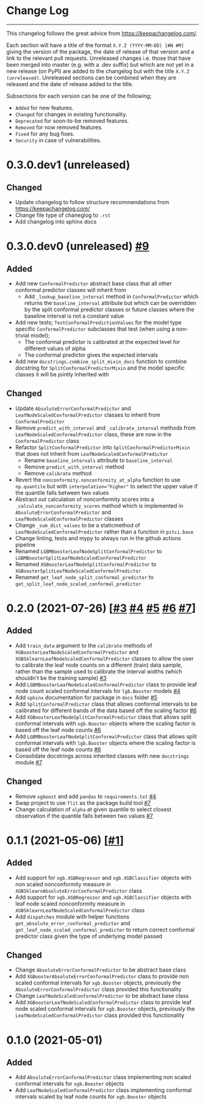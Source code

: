 # Change Log

----

This changelog follows the great advice from https://keepachangelog.com/.

Each section will have a title of the format `X.Y.Z (YYYY-MM-DD) [#N #M]` giving the version of the package, the date of release of that version and a link to the relevant pull requests. Unreleased changes i.e. those that have been merged into master (e.g. with a .dev suffix) but which are not yet in a new release (on PyPI) are added to the changelog but with the title `X.Y.Z (unreleased)`. Unreleased sections can be combined when they are released and the date of release added to the title.

Subsections for each version can be one of the following;

- `Added` for new features.
- `Changed` for changes in existing functionality.
- `Deprecated` for soon-to-be removed features.
- `Removed` for now removed features.
- `Fixed` for any bug fixes.
- `Security` in case of vulnerabilities.

# 0.3.0.dev1 (unreleased)

## Changed

- Update changelog to follow structure recommendations from https://keepachangelog.com/
- Change file type of chaneglog to `.rst`
- Add changelog into sphinx docs

# 0.3.0.dev0 (unreleased) [#9](https://github.com/richardangell/pitci/pull/9)

## Added

- Add new `ConformalPredictor` abstract base class that all other conformal predictor classes will inherit from
  - Add `_lookup_baseline_interval` method in `ConformalPredictor` which returns the `baseline_interval` attribute but which can be overridden by the split conformal predictor classes or future classes where the baseline interval is not a constant value
- Add new tests; `TestConformalPredictionValues` for the model type specific `ConformalPredictor` subclasses that test (when using a non-trivial model);
  - The conformal predictor is calibrated at the expected level for different values of alpha
  - The conformal predictor gives the expected intervals
- Add new `docstrings.combine_split_mixin_docs` function to combine docstring for `SplitConformalPredictorMixin` and the model specific classes it will be jointly inherited with

## Changed

- Update `AbsoluteErrorConformalPredictor` and `LeafNodeScaledConformalPredictor` classes to inherit from `ConformalPredictor`
- Remove `predict_with_interval` and `_calibrate_interval` methods from `LeafNodeScaledConformalPredictor` class, these are now in the `ConformalPredictor` class
- Refactor `SplitConformalPredictor` into `SplitConformalPredictorMixin` that does not inherit from `LeafNodeScaledConformalPredictor`
  - Rename `baseline_intervals` attribute to `baseline_interval`
  - Remove `predict_with_interval` method
  - Remove `calibrate` method
- Revert the `nonconformity.nonconformity_at_alpha` function to use `np.quantile` but with `interpolation="higher"` to select the upper value if the quantile falls between two values
- Abstract out calculation of nonconformity scores into a `_calculate_nonconformity_scores` method which is implemented in `AbsoluteErrorConformalPredictor` and `LeafNodeScaledConformalPredictor` classes
- Change `_sum_dict_values` to be a staticmethod of `LeafNodeScaledConformalPredictor` rather than a function in `pitci.base`
- Change linting, tests and mypy to always run in the github actions pipeline
- Renamed `LGBMBoosterLeafNodeSplitConformalPredictor` to `LGBMBoosterSplitLeafNodeScaledConformalPredictor`
- Renamed `XGBoosterLeafNodeSplitConformalPredictor` to `XGBoosterSplitLeafNodeScaledConformalPredictor`
- Renamed `get_leaf_node_split_conformal_predictor` to `get_split_leaf_node_scaled_conformal_predictor`

# 0.2.0 (2021-07-26) [[#3](https://github.com/richardangell/pitci/pull/3) [#4](https://github.com/richardangell/pitci/pull/4) [#5](https://github.com/richardangell/pitci/pull/5) [#6](https://github.com/richardangell/pitci/pull/6) [#7](https://github.com/richardangell/pitci/pull/7)]

## Added

- Add `train_data` argument to the `calibrate` methods of `XGBoosterLeafNodeScaledConformalPredictor` and `XGBSklearnLeafNodeScaledConformalPredictor` classes to allow the user to calibrate the leaf node counts on a different (train) data sample, rather than the sample used to calibrate the interval widths (which shouldn't be the training sample) [#3](https://github.com/richardangell/pitci/pull/3)
- Add `LGBMBoosterLeafNodeScaledConformalPredictor` class to provide leaf node count scaled conformal intervals for `lgb.Booster` models [#4](https://github.com/richardangell/pitci/pull/4)
- Add `sphinx` documentation for package in `docs` folder [#5](https://github.com/richardangell/pitci/pull/5)
- Add `SplitConformalPredictor` class that allows conformal intervals to be calibrated for different bands of the data based off the scaling factor [#6](https://github.com/richardangell/pitci/pull/6)
- Add `XGBoosterLeafNodeSplitConformalPredictor` class that allows split conformal intervals with `xgb.Booster` objects where the scaling factor is based off the leaf node counts [#6](https://github.com/richardangell/pitci/pull/6)
- Add `LGBMBoosterLeafNodeSplitConformalPredictor` class that allows split conformal intervals with `lgb.Booster` objects where the scaling factor is based off the leaf node counts [#6](https://github.com/richardangell/pitci/pull/6)
- Consolidate docstrings across inherited classes with new `docstrings` module [#7](https://github.com/richardangell/pitci/pull/7)

## Changed

- Remove `xgboost` and add `pandas` to `requirements.txt` [#4](https://github.com/richardangell/pitci/pull/4)
- Swap project to use `flit` as the package build tool [#7](https://github.com/richardangell/pitci/pull/7)
- Change calculation of `alpha` at given quantile to select closest observation if the quantile falls between two values [#7](https://github.com/richardangell/pitci/pull/7)

# 0.1.1 (2021-05-06) [[#1](https://github.com/richardangell/pitci/pull/1)]

## Added

- Add support for `xgb.XGBRegressor` and `xgb.XGBClassifier` objects with non scaled nonconformity measure in `XGBSklearnAbsoluteErrorConformalPredictor` class
- Add support for `xgb.XGBRegressor` and `xgb.XGBClassifier` objects with leaf node scaled nonconformity measure in `XGBSklearnLeafNodeScaledConformalPredictor` class
- Add `dispatches` module with helper functions `get_absolute_error_conformal_predictor` and `get_leaf_node_scaled_conformal_predictor` to return correct conformal predictor class given the type of underlying model passed

## Changed

- Change `AbsoluteErrorConformalPredictor` to be abstract base class
- Add `XGBoosterAbsoluteErrorConformalPredictor` class to provide non scaled conformal intervals for `xgb.Booster` objects, previously the `AbsoluteErrorConformalPredictor` class provided this functionality
- Change `LeafNodeScaledConformalPredictor` to be abstract base class
- Add `XGBoosterLeafNodeScaledConformalPredictor` class to provide leaf node scaled conformal intervals for `xgb.Booster` objects, previously the `LeafNodeScaledConformalPredictor` class provided this functionality

# 0.1.0 (2021-05-01)

## Added

- Add `AbsoluteErrorConformalPredictor` class implementing non scaled conformal intervals for `xgb.Booster` objects 
- Add `LeafNodeScaledConformalPredictor` class implementing conformal intervals scaled by leaf node counts for `xgb.Booster` objects
